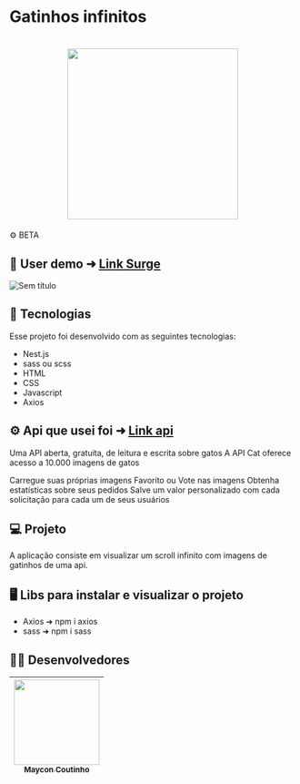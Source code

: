 # Gatinhos infinitos 

<h1 align="center">
<img width=300 src="https://user-images.githubusercontent.com/60453269/187745147-74848351-d759-4266-83c6-586bf792b1af.png">
</h1>


⚙ BETA

## 📲 User demo ➜ [Link Surge](https://api-gatinhos-scroll-infinito.vercel.app/)

![Sem título](https://user-images.githubusercontent.com/60453269/187745418-09219b22-f8e9-4c6c-9b42-974a17df0e03.png)

## 🚀 Tecnologias
Esse projeto foi desenvolvido com as seguintes tecnologias:

- Nest.js
- sass ou scss
- HTML
- CSS
- Javascript
- Axios

## ⚙ Api que usei foi ➜ [Link api](https://documenter.getpostman.com/view/5578104/RWgqUxxh#997f5b37-79cc-49a4-8c11-ddf24b72a4d9)

Uma API aberta, gratuita, de leitura e escrita sobre gatos
A API Cat oferece acesso a 10.000 imagens de gatos

Carregue suas próprias imagens
Favorito ou Vote nas imagens
Obtenha estatísticas sobre seus pedidos
Salve um valor personalizado com cada solicitação para cada um de seus usuários

## 💻 Projeto
 A aplicação consiste em  visualizar um scroll infinito com imagens de gatinhos de uma api.
 
## 🖥️ Libs para instalar e visualizar o projeto 

- Axios ➜ npm i axios
- sass ➜ npm i sass

## 🧑‍💻 Desenvolvedores  

<div align="center"> 

| [<img src="https://user-images.githubusercontent.com/60453269/184236315-92017e73-39ae-4e8e-8a4b-3e7033bc4eb4.jpg" width=150><br><sub> Maycon Coutinho </sub>](https://www.linkedin.com/in/maycon-coutinho/) | 
|---|

</div> 
